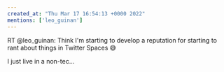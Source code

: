 ```yaml
---
created_at: "Thu Mar 17 16:54:13 +0000 2022"
mentions: ['leo_guinan']
---
```


RT @leo_guinan: Think I'm starting to develop a reputation for starting to rant about things in Twitter Spaces 😅 

I just live in a non-tec…